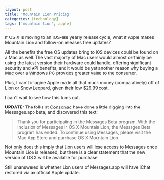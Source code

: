 ```yaml
---
layout: post
title: 'Mountain Lion Pricing'
categories: [technology]
tags: ['mountain lion', apple]
---
```

If OS X is moving to an iOS-like yearly release cycle, what if Apple makes Mountain Lion and follow-on releases free updates?

All the benefits the free OS updates bring to iOS devices could be found on a Mac as well. The vast majority of Mac users would almost certainly be using the latest version their hardware could handle, offering significant security and API benefits, and it would be yet another reason why buying a Mac over a Windows PC provides greater value to the consumer.

Plus, I can't imagine Apple made all that much money (comparatively) off of Lion or Snow Leopard, given their low $29.99 cost.

I can't wait to see how this turns out.

**UPDATE:** The folks at [Consomac][1] have done a little digging into the Messages.app beta, and discovered this text:

   [1]: http://consomac.fr/news-1339-messages-pas-sur-lion.html

> Thank you for participating in the Messages Beta program. With the inclusion of Messages in OS X Mountain Lion, the Messages Beta program has ended. To continue using Messages, please visit the Mac App Store and purchase OS X Mountain Lion.

Not only does this imply that Lion users will lose access to Messages once Mountain Lion is released, but there is a clear statement that the new version of OS X will be available for purchase. 

Still unanswered is whether Lion users of Messages.app will have iChat restored via an official Apple update.